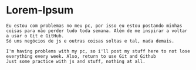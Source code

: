 # Lorem-Ipsum
	Eu estou com problemas no meu pc, por isso eu estou postando minhas coisas para não perder tudo toda semana. Além de me inspirar a voltar a usar o Git e GitHub.
	Só uns negócios de js e outras coisas soltas e tal, nada demais.
	
	I'm having problems with my pc, so i'll post my stuff here to not lose everything every week. Also, return to use Git and Github
	Just some practice with js and stuff, nothing at all.

